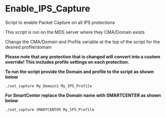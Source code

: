 # Enable_IPS_Capture
Script to enable Packet Capture on all IPS protections

This script is run on the MDS server where they CMA/Domain exists

Change the CMA/Domain and Profile variable at the top of the script for the desired profile/domain

**Please note that any protection that is changed will convert into a custom override!  This includes profile settings on each protection.**

**To run the script provide the Domain and profile to the script as shown below**
```
./set_capture My_Domain1 My_IPS_Profile
```

**For SmartCenter replace the Domain name with SMARTCENTER as shown below**
```
./set_capture SMARTCENTER My_IPS_Profile
```
